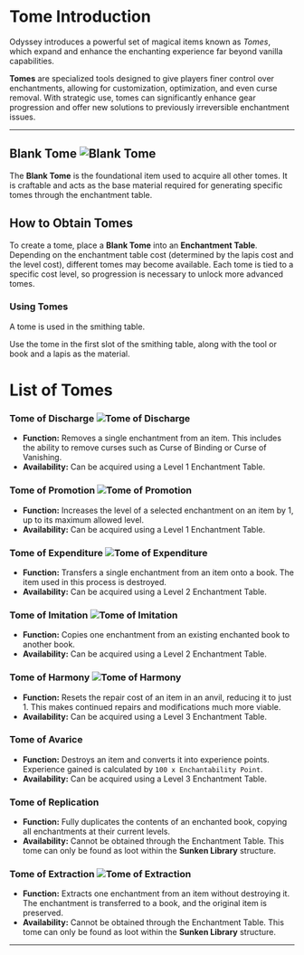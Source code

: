 <script>
  import ItemIcon from '$lib/components/ItemIcon.svelte';
</script>

# Tome Introduction

Odyssey introduces a powerful set of magical items known as *Tomes*, which expand and enhance the enchanting experience far beyond vanilla capabilities.

**Tomes** are specialized tools designed to give players finer control over enchantments, allowing for customization, optimization, and even curse removal. With strategic use, tomes can significantly enhance gear progression and offer new solutions to previously irreversible enchantment issues.

--- 

## Blank Tome <img src="../images/blank_tome.png" class="pixel-art large inline" alt="Blank Tome">

The **Blank Tome** is the foundational item used to acquire all other tomes. It is craftable and acts as the base material required for generating specific tomes through the enchantment table.

## How to Obtain Tomes

To create a tome, place a **Blank Tome** into an **Enchantment Table**. Depending on the enchantment table cost (determined by the lapis cost and the level cost), different tomes may become available. Each tome is tied to a specific cost level, so progression is necessary to unlock more advanced tomes.

### Using Tomes

A tome is used in the smithing table.

Use the tome in the first slot of the smithing table, along with the tool or book and a lapis as the material.

# List of Tomes

### Tome of Discharge <img src="../images/tome_of_discharge.png" class="pixel-art large inline" alt="Tome of Discharge">

* **Function:** Removes a single enchantment from an item. This includes the ability to remove curses such as Curse of Binding or Curse of Vanishing.
* **Availability:** Can be acquired using a Level 1 Enchantment Table.

### Tome of Promotion <img src="../images/tome_of_promotion.png" class="pixel-art large inline" alt="Tome of Promotion">

* **Function:** Increases the level of a selected enchantment on an item by 1, up to its maximum allowed level.
* **Availability:** Can be acquired using a Level 1 Enchantment Table.

### Tome of Expenditure <img src="../images/tome_of_expenditure.png" class="pixel-art large inline" alt="Tome of Expenditure">

* **Function:** Transfers a single enchantment from an item onto a book. The item used in this process is destroyed.
* **Availability:** Can be acquired using a Level 2 Enchantment Table.

### Tome of Imitation <img src="../images/tome_of_imitation.png" class="pixel-art large inline" alt="Tome of Imitation">

* **Function:** Copies one enchantment from an existing enchanted book to another book.
* **Availability:** Can be acquired using a Level 2 Enchantment Table.

### Tome of Harmony <img src="../images/tome_of_harmony.png" class="pixel-art large inline" alt="Tome of Harmony">

* **Function:** Resets the repair cost of an item in an anvil, reducing it to just 1. This makes continued repairs and modifications much more viable.
* **Availability:** Can be acquired using a Level 3 Enchantment Table.

### Tome of Avarice <ItemIcon name="tome_of_avarice" size="large"/>

* **Function:** Destroys an item and converts it into experience points. Experience gained is calculated by `100 x Enchantability Point`. 
* **Availability:** Can be acquired using a Level 3 Enchantment Table.

### Tome of Replication <ItemIcon name="tome_of_replication" size="large"/>

* **Function:** Fully duplicates the contents of an enchanted book, copying all enchantments at their current levels.
* **Availability:** Cannot be obtained through the Enchantment Table. This tome can only be found as loot within the **Sunken Library** structure.

### Tome of Extraction <img src="../images/tome_of_extraction.png" class="pixel-art large inline" alt="Tome of Extraction">

* **Function:** Extracts one enchantment from an item without destroying it. The enchantment is transferred to a book, and the original item is preserved.
* **Availability:** Cannot be obtained through the Enchantment Table. This tome can only be found as loot within the **Sunken Library** structure.

---

